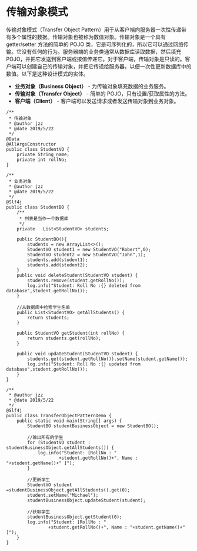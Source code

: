 # 传输对象模式

传输对象模式（Transfer Object Pattern）用于从客户端向服务器一次性传递带有多个属性的数据。传输对象也被称为数值对象。传输对象是一个具有 getter/setter 方法的简单的 POJO 类，它是可序列化的，所以它可以通过网络传输。它没有任何的行为。服务器端的业务类通常从数据库读取数据，然后填充 POJO，并把它发送到客户端或按值传递它。对于客户端，传输对象是只读的。客户端可以创建自己的传输对象，并把它传递给服务器，以便一次性更新数据库中的数值。以下是这种设计模式的实体。

- **业务对象（Business Object）** - 为传输对象填充数据的业务服务。
- **传输对象（Transfer Object）** - 简单的 POJO，只有设置/获取属性的方法。
- **客户端（Client）** - 客户端可以发送请求或者发送传输对象到业务对象。

```
/**
 * 传输对象
 * @author jzz
 * @date 2019/5/22
 */
@Data
@AllArgsConstructor
public class StudentVO {
    private String name;
    private int rollNo;
}

/**
 * 业务对象
 * @author jzz
 * @date 2019/5/22
 */
@Slf4j
public class StudentBO {
    /**
     * 列表是当作一个数据库
     */
    private   List<StudentVO> students;

    public StudentBO(){
        students = new ArrayList<>();
        StudentVO student1 = new StudentVO("Robert",0);
        StudentVO student2 = new StudentVO("John",1);
        students.add(student1);
        students.add(student2);
    }
    public void deleteStudent(StudentVO student) {
        students.remove(student.getRollNo());
        log.info("Student: Roll No :{} deleted from database",student.getRollNo());
    }

    //从数据库中检索学生名单
    public List<StudentVO> getAllStudents() {
        return students;
    }

    public StudentVO getStudent(int rollNo) {
        return students.get(rollNo);
    }

    public void updateStudent(StudentVO student) {
        students.get(student.getRollNo()).setName(student.getName());
        log.info("Student: Roll No :{} updated from database",student.getRollNo());
    }
}

/**
 * @author jzz
 * @date 2019/5/22
 */
@Slf4j
public class TransferObjectPatternDemo {
    public static void main(String[] args) {
        StudentBO studentBusinessObject = new StudentBO();

        //输出所有的学生
        for (StudentVO student : studentBusinessObject.getAllStudents()) {
            log.info("Student: [RollNo : "
                    +student.getRollNo()+", Name : "+student.getName()+" ]");
        }

        //更新学生
        StudentVO student =studentBusinessObject.getAllStudents().get(0);
        student.setName("Michael");
        studentBusinessObject.updateStudent(student);

        //获取学生
        studentBusinessObject.getStudent(0);
        log.info("Student: [RollNo : "
                +student.getRollNo()+", Name : "+student.getName()+" ]");
    }
}

```
